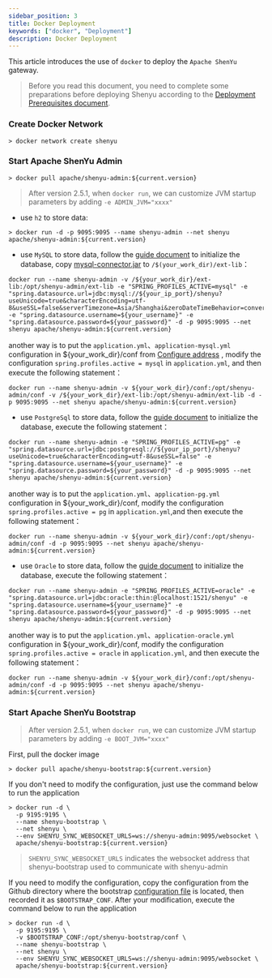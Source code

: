 ```yaml
---
sidebar_position: 3
title: Docker Deployment
keywords: ["docker", "Deployment"]
description: Docker Deployment
---
```


This article introduces the use of `docker` to deploy the `Apache ShenYu` gateway.

> Before you read this document, you need to complete some preparations before deploying Shenyu according to the [Deployment Prerequisites document](./deployment-before.md).

### Create Docker Network

```
> docker network create shenyu
```

### Start Apache ShenYu Admin

```
> docker pull apache/shenyu-admin:${current.version}
```

> After version 2.5.1, when `docker run`, we can customize JVM startup parameters by adding `-e ADMIN_JVM="xxxx"`

* use `h2` to store data:

```
> docker run -d -p 9095:9095 --name shenyu-admin --net shenyu apache/shenyu-admin:${current.version}
```

* use `MySQL` to store data, follow the [guide document](./deployment-before.md#mysql) to initialize the database, copy [mysql-connector.jar](https://repo1.maven.org/maven2/mysql/mysql-connector-java/8.0.29/mysql-connector-java-8.0.29.jar) to `/$(your_work_dir)/ext-lib`：

```
docker run --name shenyu-admin -v /${your_work_dir}/ext-lib:/opt/shenyu-admin/ext-lib -e "SPRING_PROFILES_ACTIVE=mysql" -e "spring.datasource.url=jdbc:mysql://${your_ip_port}/shenyu?useUnicode=true&characterEncoding=utf-8&useSSL=false&serverTimezone=Asia/Shanghai&zeroDateTimeBehavior=convertToNull" -e "spring.datasource.username=${your_username}" -e "spring.datasource.password=${your_password}" -d -p 9095:9095 --net shenyu apache/shenyu-admin:${current.version}
```

another way is to put the `application.yml`、`application-mysql.yml` configuration in  ${your_work_dir}/conf from [Configure address](https://github.com/apache/shenyu/blob/master/shenyu-admin/src/main/resources/) , modify the configuration `spring.profiles.active = mysql` in `application.yml`, and then execute the following statement：

```          
docker run --name shenyu-admin -v ${your_work_dir}/conf:/opt/shenyu-admin/conf -v /${your_work_dir}/ext-lib:/opt/shenyu-admin/ext-lib -d -p 9095:9095 --net shenyu apache/shenyu-admin:${current.version}
```

* use `PostgreSql` to store data, follow the [guide document](./deployment-before.md#postgresql) to initialize the database, execute the following statement：

```
docker run --name shenyu-admin -e "SPRING_PROFILES_ACTIVE=pg" -e "spring.datasource.url=jdbc:postgresql://${your_ip_port}/shenyu?useUnicode=true&characterEncoding=utf-8&useSSL=false" -e "spring.datasource.username=${your_username}" -e "spring.datasource.password=${your_password}" -d -p 9095:9095 --net shenyu apache/shenyu-admin:${current.version}
```

another way is to put the `application.yml`、`application-pg.yml` configuration in ${your_work_dir}/conf, modify the configuration `spring.profiles.active = pg` in `application.yml`,and then execute the following statement：

```
docker run --name shenyu-admin -v ${your_work_dir}/conf:/opt/shenyu-admin/conf -d -p 9095:9095 --net shenyu apache/shenyu-admin:${current.version}
```

* use `Oracle` to store data, follow the [guide document](./deployment-before.md#oracle) to initialize the database, execute the following statement：

```
docker run --name shenyu-admin -e "SPRING_PROFILES_ACTIVE=oracle" -e "spring.datasource.url=jdbc:oracle:thin:@localhost:1521/shenyu" -e "spring.datasource.username=${your_username}" -e "spring.datasource.password=${your_password}" -d -p 9095:9095 --net shenyu apache/shenyu-admin:${current.version}
```

another way is to put the `application.yml`、`application-oracle.yml` configuration in ${your_work_dir}/conf, modify the configuration `spring.profiles.active = oracle` in `application.yml`, and then execute the following statement：

```
docker run --name shenyu-admin -v ${your_work_dir}/conf:/opt/shenyu-admin/conf -d -p 9095:9095 --net shenyu apache/shenyu-admin:${current.version}
```

### Start Apache ShenYu Bootstrap

> After version 2.5.1, when `docker run`, we can customize JVM startup parameters by adding `-e BOOT_JVM="xxxx"`

First, pull the docker image

```shell
> docker pull apache/shenyu-bootstrap:${current.version}
```

If you don't need to modify the configuration, just use the command below to run the application

```shell
> docker run -d \
  -p 9195:9195 \
  --name shenyu-bootstrap \
  --net shenyu \
  --env SHENYU_SYNC_WEBSOCKET_URLS=ws://shenyu-admin:9095/websocket \
  apache/shenyu-bootstrap:${current.version}
```

> `SHENYU_SYNC_WEBSOCKET_URLS` indicates the websocket address that shenyu-bootstrap used to communicate with shenyu-admin

If you need to modify the configuration, copy the configuration from the Github directory where the bootstrap [configuration file](https://github.com/apache/shenyu/tree/master/shenyu-bootstrap/src/main/resources) is located, then recorded it as `$BOOTSTRAP_CONF`. After your modification, execute the command below to run the application

```shell
> docker run -d \
  -p 9195:9195 \
  -v $BOOTSTRAP_CONF:/opt/shenyu-bootstrap/conf \
  --name shenyu-bootstrap \
  --net shenyu \
  --env SHENYU_SYNC_WEBSOCKET_URLS=ws://shenyu-admin:9095/websocket \
  apache/shenyu-bootstrap:${current.version}
```
